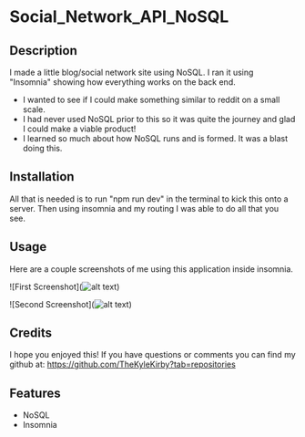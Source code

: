 # Social_Network_API_NoSQL

## Description

I made a little blog/social network site using NoSQL. I ran it using "Insomnia" showing how everything works on the back end.

- I wanted to see if I could make something similar to reddit on a small scale.
- I had never used NoSQL prior to this so it was quite the journey and glad I could make a viable product!
- I learned so much about how NoSQL runs and is formed. It was a blast doing this.


## Installation

All that is needed is to run "npm run dev" in the terminal to kick this onto a server. Then using insomnia and my routing I was able to do all that you see.

## Usage

Here are a couple screenshots of me using this application inside insomnia.

![First Screenshot](![alt text](image.png))

![Second Screenshot](![alt text](image2.png))

## Credits

I hope you enjoyed this! If you have questions or comments you can find my github at: https://github.com/TheKyleKirby?tab=repositories 


## Features

- NoSQL
- Insomnia
